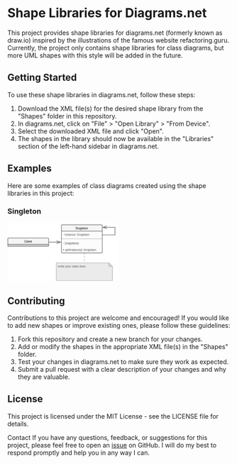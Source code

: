 # Shape Libraries for Diagrams.net
This project provides shape libraries for diagrams.net (formerly known as draw.io) inspired by the illustrations of the famous website refactoring.guru. Currently, the project only contains shape libraries for class diagrams, but more UML shapes with this style will be added in the future.

## Getting Started
To use these shape libraries in diagrams.net, follow these steps:

1. Download the XML file(s) for the desired shape library from the "Shapes" folder in this repository.
2. In diagrams.net, click on "File" > "Open Library" > "From Device".
3. Select the downloaded XML file and click "Open".
4. The shapes in the library should now be available in the "Libraries" section of the left-hand sidebar in diagrams.net.

## Examples
Here are some examples of class diagrams created using the shape libraries in this project:
### Singleton
<img src="https://github.com/AlyseeGugler/Drawio-RGLike-Shapes/blob/main/Shapes/Class%20Diagram/Examples/Singleton.png?raw=true" alt= “Singleton” width="50%" height="50%">

## Contributing
Contributions to this project are welcome and encouraged! If you would like to add new shapes or improve existing ones, please follow these guidelines:

1. Fork this repository and create a new branch for your changes.
2. Add or modify the shapes in the appropriate XML file(s) in the "Shapes" folder.
3. Test your changes in diagrams.net to make sure they work as expected.
4. Submit a pull request with a clear description of your changes and why they are valuable.
## License
This project is licensed under the MIT License - see the LICENSE file for details.

Contact
If you have any questions, feedback, or suggestions for this project, please feel free to open an [issue](https://github.com/AlyseeGugler/Drawio-RGLike-Shapes/issues) on GitHub. I will do my best to respond promptly and help you in any way I can.
